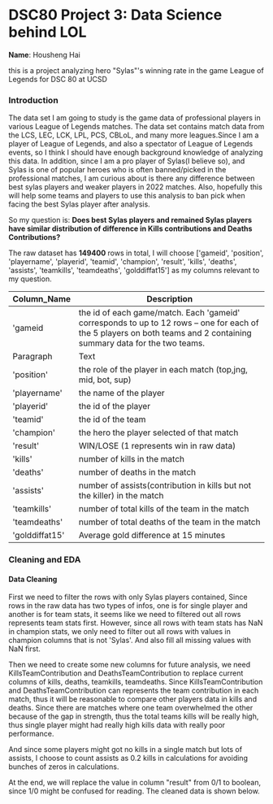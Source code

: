 # DSC80 Project 3: Data Science behind LOL
**Name**: Housheng Hai

this is a project analyzing hero "Sylas"'s winning rate in the game League of Legends for DSC 80 at UCSD

### Introduction

The data set I am going to study is the game data of professional players in various League of Legends matches. The data set contains match data from the LCS, LEC, LCK, LPL, PCS, CBLoL, and many more leagues.Since I am a player of League of Legends, and also a spectator of League of Legends events, so I think I should have enough background knowledge of analyzing this data. In addition, since I am a pro player of Sylas(I believe so), and Sylas is one of popular heroes who is often banned/picked in the professional matches, I am curious about is there any difference between best sylas players and weaker players in 2022 matches. Also, hopefully this will help some teams and players to use this analysis to ban pick when facing the best Sylas player after analysis. 

So my question is: **Does best Sylas players and remained Sylas players have similar distribution of difference in Kills contributions and Deaths Contributions?**

The raw dataset has **149400** rows in total, I will choose ['gameid', 'position', 'playername', 'playerid', 'teamid', 'champion', 'result', 'kills', 'deaths', 'assists',  'teamkills', 'teamdeaths', 'golddiffat15'] as my columns relevant to my question.

| Column_Name | Description |
| ----------- | ----------- |
| 'gameid | the id of each game/match. Each 'gameid' corresponds to up to 12 rows – one for each of the 5 players on both teams and 2 containing summary data for the two teams. |
| Paragraph | Text |
| 'position' | the role of the player in each match (top,jng, mid, bot, sup) |
| 'playername' | the name of the player |
| 'playerid' | the id of the player |
| 'teamid' | the id of the team |
| 'champion' | the hero the player selected of that match |
| 'result' | WIN/LOSE (1 represents win in raw data) |
| 'kills' | number of kills in the match |
| 'deaths' | number of deaths in the match |
| 'assists' | number of assists(contribution in kills but not the killer) in the match |
| 'teamkills' | number of total kills of the team in the match |
| 'teamdeaths' | number of total deaths of the team in the match |
| 'golddiffat15' | Average gold difference at 15 minutes |

### Cleaning and EDA
#### Data Cleaning

First we need to filter the rows with only Sylas players contained, Since rows in the raw data has two types of infos, one is for single player and another is for team stats, it seems like we need to filtered out all rows represents team stats first. However, since all rows with team stats has NaN in champion stats, we only need to filter out all rows with values in champion columns that is not 'Sylas'. And also fill all missing values with NaN first.

Then we need to create some new columns for future analysis, we need KillsTeamContribution and DeathsTeamContribution to replace current columns of kills, deaths, teamkills, teamdeaths. Since KillsTeamContribution and DeathsTeamContribution can represents the team contribution in each match, thus it will be reasonable to compare other players data in kills and deaths. Since there are matches where one team overwhelmed the other because of the gap in strength, thus the total teams kills will be really high, thus single player might had really high kills data with really poor performance.

And since some players might got no kills in a single match but lots of assists, I choose to count assists as 0.2 kills in calculations for avoiding bunches of zeros in calculations.

At the end, we will replace the value in column "result" from 0/1 to boolean, since 1/0 might be confused for reading. The cleaned data is shown below.
